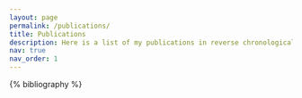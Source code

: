 ```yaml
---
layout: page
permalink: /publications/
title: Publications
description: Here is a list of my publications in reverse chronological order.
nav: true
nav_order: 1
---
```


<!-- _pages/publications.md -->
<div class="publications">

{% bibliography %}

</div>
